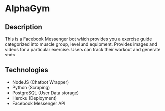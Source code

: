 # AlphaGym

## Description

This is a Facebook Messenger bot which provides you a exercise guide categorized into muscle group, level and equipment. Provides images and videos for a particular exercise. Users can track their workout and generate stats.

## Technologies 

* NodeJS (Chatbot Wrapper)
* Python (Scraping)
* PostgreSQL (User Data storage)
* Heroku (Deployment)
* Facebook Messenger API